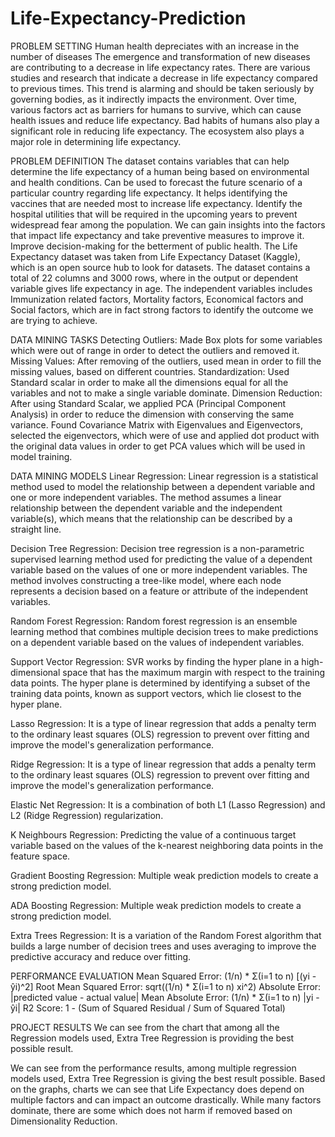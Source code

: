 # Life-Expectancy-Prediction

PROBLEM SETTING
Human health depreciates with an increase in the number of diseases
The emergence and transformation of new diseases are contributing to a decrease in life expectancy rates.
There are various studies and research that indicate a decrease in life expectancy compared to previous times.
This trend is alarming and should be taken seriously by governing bodies, as it indirectly impacts the environment.
Over time, various factors act as barriers for humans to survive, which can cause health issues and reduce life expectancy.
Bad habits of humans also play a significant role in reducing life expectancy.
The ecosystem also plays a major role in determining life expectancy.

PROBLEM DEFINITION
The dataset contains variables that can help determine the life expectancy of a human being based on environmental and health conditions.
Can be used to forecast the future scenario of a particular country regarding life expectancy.
It helps identifying the vaccines that are needed most to increase life expectancy.
Identify the hospital utilities that will be required in the upcoming years to prevent widespread fear among the population.
We can gain insights into the factors that impact life expectancy and take preventive measures to improve it.
Improve decision-making for the betterment of public health.
The Life Expectancy dataset was taken from Life Expectancy Dataset (Kaggle), which is an open source hub to look for datasets.
The dataset contains a total of 22 columns and 3000 rows, where in the output or dependent variable gives life expectancy in age.
The independent variables includes Immunization related factors, Mortality factors, Economical factors and Social factors, 
which are in fact strong factors to identify the outcome we are trying to achieve.

DATA MINING TASKS
Detecting Outliers: Made Box plots for some variables which were out of range in order to detect the outliers and removed it.
Missing Values: After removing of the outliers, used mean in order to fill the missing values, based on different countries.
Standardization: Used Standard scalar in order to make all the dimensions equal for all the variables and not to make a single variable dominate.
Dimension Reduction: After using Standard Scalar, we applied PCA (Principal Component Analysis) in order to reduce the dimension with conserving the same variance. 
Found Covariance Matrix with Eigenvalues and Eigenvectors, selected the eigenvectors, which were of use and applied dot product with the original data values in
order to get PCA values which will be used in model training.

DATA MINING MODELS
Linear Regression: Linear regression is a statistical method used to model the relationship between a dependent variable and one or more independent variables. 
The method assumes a linear relationship between the dependent variable and the independent variable(s),
which means that the relationship can be described by a straight line.

Decision Tree Regression: Decision tree regression is a non-parametric supervised learning method used for
predicting the value of a dependent variable based on the values of one or more independent variables. 
The method involves constructing a tree-like model, where each node represents a decision based on a feature or attribute of the independent variables.

Random Forest Regression: Random forest regression is an ensemble learning method that combines multiple decision trees to make predictions on a dependent variable
based on the values of independent variables.

Support Vector Regression: SVR works by finding the hyper plane in a high-dimensional space that has the maximum margin with respect to the training data points.
The hyper plane is determined by identifying a subset of the training data points, known as support vectors, which lie closest to the hyper plane.

Lasso Regression: It is a type of linear regression that adds a penalty term to the ordinary least squares (OLS) regression to prevent over fitting and improve the model's generalization performance.

Ridge Regression: It is a type of linear regression that adds a penalty term to the ordinary least squares (OLS) regression to prevent over fitting and improve the model's generalization performance.

Elastic Net Regression: It is a combination of both L1 (Lasso Regression) and L2 (Ridge Regression) regularization.

K Neighbours Regression: Predicting the value of a continuous target variable based on the values of the k-nearest neighboring data points in the feature space.

Gradient Boosting Regression: Multiple weak prediction models to create a strong prediction model.

ADA Boosting Regression: Multiple weak prediction models to create a strong prediction model.

Extra Trees Regression: It is a variation of the Random Forest algorithm that builds a large number of decision trees and uses averaging to improve the predictive accuracy and reduce over fitting. 

PERFORMANCE EVALUATION
Mean Squared Error: (1/n) * Σ(i=1 to n) [(yi - ŷi)^2]
Root Mean Squared Error: sqrt((1/n) * Σ(i=1 to n) xi^2)
Absolute Error: |predicted value - actual value|
Mean Absolute Error: (1/n) * Σ(i=1 to n) |yi - ŷi|
R2 Score: 1 - (Sum of Squared Residual / Sum of Squared Total)

PROJECT RESULTS
We can see from the chart that among all the Regression models used, Extra Tree Regression is providing the best possible result.

We can see from the performance results, among multiple regression models used, Extra Tree Regression is giving the best result possible.
Based on the graphs, charts we can see that Life Expectancy does depend on multiple factors and can impact an outcome drastically.
While many factors dominate, there are some which does not harm if removed based on Dimensionality Reduction.












